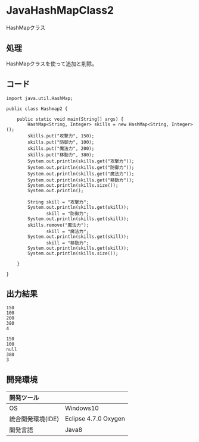 # JavaHashMapClass2
HashMapクラス

## 処理
HashMapクラスを使って追加と削除。

## コード
```
import java.util.HashMap;

public class Hashmap2 {

	public static void main(String[] args) {
		HashMap<String, Integer> skills = new HashMap<String, Integer>();
		skills.put("攻撃力", 150);
		skills.put("防御力", 100);
		skills.put("魔法力", 200);
		skills.put("移動力", 380);
		System.out.println(skills.get("攻撃力"));
		System.out.println(skills.get("防御力"));
		System.out.println(skills.get("魔法力"));
		System.out.println(skills.get("移動力"));
		System.out.println(skills.size());
		System.out.println();

		String skill = "攻撃力";
		System.out.println(skills.get(skill));
		       skill = "防御力";
		System.out.println(skills.get(skill));
		skills.remove("魔法力");
		       skill = "魔法力";
		System.out.println(skills.get(skill));
		       skill = "移動力";
		System.out.println(skills.get(skill));
		System.out.println(skills.size());

	}

}
```

## 出力結果  
```
150
100
200
380
4

150
100
null
380
3
```
  
## 開発環境
| 開発ツール |  |
|:-|:-|
| OS | Windows10 |
| 統合開発環境(IDE) | Eclipse 4.7.0 Oxygen |
| 開発言語 | Java8 |
